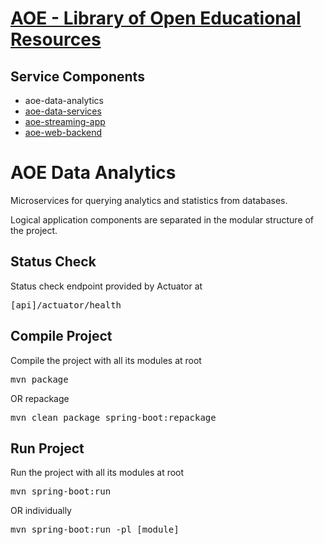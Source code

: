 # [AOE - Library of Open Educational Resources](https://github.com/CSCfi/aoe)

## Service Components
- aoe-data-analytics
- [aoe-data-services](https://github.com/CSCfi/aoe-data-services)
- [aoe-streaming-app](https://github.com/CSCfi/aoe-streaming-app)
- [aoe-web-backend](https://github.com/CSCfi/aoe-web-backend)

# AOE Data Analytics

Microservices for querying analytics and statistics from databases.

Logical application components are separated in the modular structure of the project.

## Status Check
Status check endpoint provided by Actuator at
<pre>[api]/actuator/health</pre>

## Compile Project
Compile the project with all its modules at root
<pre>mvn package</pre>
OR repackage
<pre>mvn clean package spring-boot:repackage</pre>

## Run Project
Run the project with all its modules at root
<pre>mvn spring-boot:run</pre>
OR individually
<pre>mvn spring-boot:run -pl [module]</pre>
